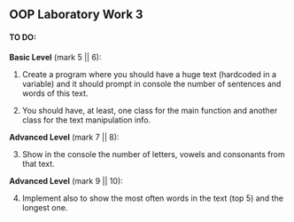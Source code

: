 ## OOP Laboratory Work 3

#### TO DO:


**Basic Level** (mark 5 || 6):

1. Create a program where you should have a huge text (hardcoded in a variable) and it should prompt in console the number of sentences and words of this text.

2. You should have, at least, one class for the main function and another class for the text manipulation info.

**Advanced Level** (mark 7 || 8):

3. Show in the console the number of letters, vowels and consonants from that text.

**Advanced Level** (mark 9 || 10):

4. Implement also to show the most often words in the text (top 5) and the longest one. 
